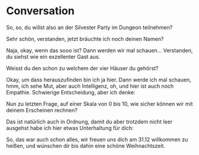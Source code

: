 # Conversation

So, so, du willst also an der Silvester Party im Dungeon teilnehmen?

Sehr schön, verstanden, jetzt bräuchte ich noch deinen Namen?

Naja, okay, wenn das sooo ist? Dann werden wir mal schauen... Verstanden, du siehst wie ein exzellenter Gast aus.

Weisst du den schon zu welchem der vier Häuser du gehörst?

Okay, um dass herauszufinden bin ich ja hier. Dann werde ich mal  schauen, hmm, ich sehe Mut, aber auch Intelligenz, oh, und hier ist auch noch Empathie. Schwierige Entscheidung, aber ich denke:

Nun zu letzten Frage, auf einer Skala von 0 bis 10, wie sicher können wir mit deinem Erscheinen rechnen?

Das ist natürlich auch in Ordnung, damit du aber trotzdem nicht leer ausgehst habe ich hier etwas Unterhaltung für dich:

So, das war auch schon alles, wir freuen uns dich am 31.12 willkommen zu heißen, und wünschen dir bis dahin eine schöne Weihnachtszeit.
